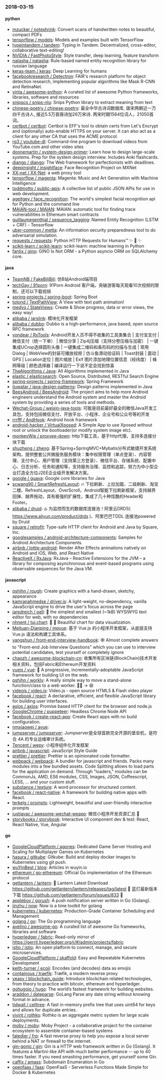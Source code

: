 ### 2018-03-15

#### python
* [mzucker / noteshrink](https://github.com/mzucker/noteshrink): Convert scans of handwritten notes to beautiful, compact PDFs
* [tensorflow / models](https://github.com/tensorflow/models): Models and examples built with TensorFlow
* [typeintandem / tandem](https://github.com/typeintandem/tandem): Typing in Tandem. Decentralized, cross-editor, collaborative text-editing!
* [NVIDIA / FastPhotoStyle](https://github.com/NVIDIA/FastPhotoStyle): Style transfer, deep learning, feature transform
* [natasha / natasha](https://github.com/natasha/natasha): Rule-based named entity recognition library for russian language
* [keras-team / keras](https://github.com/keras-team/keras): Deep Learning for humans
* [facebookresearch / Detectron](https://github.com/facebookresearch/Detectron): FAIR's research platform for object detection research, implementing popular algorithms like Mask R-CNN and RetinaNet.
* [vinta / awesome-python](https://github.com/vinta/awesome-python): A curated list of awesome Python frameworks, libraries, software and resources
* [snipsco / snips-nlu](https://github.com/snipsco/snips-nlu): Snips Python library to extract meaning from text
* [chinese-poetry / chinese-poetry](https://github.com/chinese-poetry/chinese-poetry): 最全中华古诗词数据库, 唐宋两朝近一万四千古诗人, 接近5.5万首唐诗加26万宋诗. 两宋时期1564位词人，21050首词。
* [certbot / certbot](https://github.com/certbot/certbot): Certbot is EFF's tool to obtain certs from Let's Encrypt and (optionally) auto-enable HTTPS on your server. It can also act as a client for any other CA that uses the ACME protocol.
* [rg3 / youtube-dl](https://github.com/rg3/youtube-dl): Command-line program to download videos from YouTube.com and other video sites
* [donnemartin / system-design-primer](https://github.com/donnemartin/system-design-primer): Learn how to design large-scale systems. Prep for the system design interview. Includes Anki flashcards.
* [django / django](https://github.com/django/django): The Web framework for perfectionists with deadlines.
* [deepinsight / insightface](https://github.com/deepinsight/insightface): Face Recognition Project on MXNet
* [XX-net / XX-Net](https://github.com/XX-net/XX-Net): a web proxy tool
* [tensorflow / magenta](https://github.com/tensorflow/magenta): Magenta: Music and Art Generation with Machine Intelligence
* [toddmotto / public-apis](https://github.com/toddmotto/public-apis): A collective list of public JSON APIs for use in web development.
* [ageitgey / face_recognition](https://github.com/ageitgey/face_recognition): The world's simplest facial recognition api for Python and the command line
* [MAIAN-tool / MAIAN](https://github.com/MAIAN-tool/MAIAN): MAIAN: automatic tool for finding trace vulnerabilities in Ethereum smart contracts
* [guillaumegenthial / sequence_tagging](https://github.com/guillaumegenthial/sequence_tagging): Named Entity Recognition (LSTM + CRF) - Tensorflow
* [uber-common / metta](https://github.com/uber-common/metta): An information security preparedness tool to do adversarial simulation.
* [requests / requests](https://github.com/requests/requests): Python HTTP Requests for Humans™ ✨ 🍰 ✨
* [scikit-learn / scikit-learn](https://github.com/scikit-learn/scikit-learn): scikit-learn: machine learning in Python
* [fantix / gino](https://github.com/fantix/gino): GINO Is Not ORM - a Python asyncio ORM on SQLAlchemy core.

#### java
* [TeamNB / FakeBiliBili](https://github.com/TeamNB/FakeBiliBili): 仿B站Android端项目
* [techGay / 91porn](https://github.com/techGay/91porn): 91Porn Android 客户端，突破游客每天观看10次视频的限制，还可以下载视频
* [spring-projects / spring-boot](https://github.com/spring-projects/spring-boot): Spring Boot
* [totond / TextPathView](https://github.com/totond/TextPathView): A View with text path animation!
* [medyo / StateViews](https://github.com/medyo/StateViews): Create & Show progress, data or error views, the easy way!
* [alibaba / jarslink](https://github.com/alibaba/jarslink): 模块化开发框架
* [alibaba / dubbo](https://github.com/alibaba/dubbo): Dubbo is a high-performance, java based, open source RPC framework
* [vondear / RxTools](https://github.com/vondear/RxTools): Android开发人员不得不收集的工具类集合 | 支付宝支付 | 微信支付（统一下单） | 微信分享 | Zip4j压缩（支持分卷压缩与加密） | 一键集成UCrop选择圆形头像 | 一键集成二维码和条形码的扫描与生成 | 常用Dialog | WebView的封装可播放视频 | 仿斗鱼滑动验证码 | Toast封装 | 震动 | GPS | Location定位 | 图片缩放 | Exif 图片添加地理位置信息（经纬度） | 蛛网等级 | 颜色选择器 | 编译运行一下说不定会找到惊喜
* [TheAlgorithms / Java](https://github.com/TheAlgorithms/Java): All Algorithms implemented in Java
* [elastic / elasticsearch](https://github.com/elastic/elasticsearch): Open Source, Distributed, RESTful Search Engine
* [spring-projects / spring-framework](https://github.com/spring-projects/spring-framework): Spring Framework
* [iluwatar / java-design-patterns](https://github.com/iluwatar/java-design-patterns): Design patterns implemented in Java
* [BeesAndroid / BeesAndroid](https://github.com/BeesAndroid/BeesAndroid): The project aims to help more Android engineers understand the Android system and master the Android system by providing a series of tools and methods.
* [Wechat-Group / weixin-java-tools](https://github.com/Wechat-Group/weixin-java-tools): 可能是目前最好最全的微信Java开发工具包，支持包括微信支付、开放平台、小程序、企业号和公众号等的开发
* [rrrfff / AndHook](https://github.com/rrrfff/AndHook): Android hook framework
* [android-hacker / VirtualXposed](https://github.com/android-hacker/VirtualXposed): A Simple App to use Xposed without root or unlock the bootloader(or modify system image etc).
* [monkeyWie / proxyee-down](https://github.com/monkeyWie/proxyee-down): http下载工具，基于http代理，支持多连接分块下载
* [shuzheng / zheng](https://github.com/shuzheng/zheng): 基于Spring+SpringMVC+Mybatis分布式敏捷开发系统架构，提供整套公共微服务服务模块：集中权限管理（单点登录）、内容管理、支付中心、用户管理（支持第三方登录）、微信平台、存储系统、配置中心、日志分析、任务和通知等，支持服务治理、监控和追踪，努力为中小型企业打造全方位J2EE企业级开发解决方案。
* [google / guava](https://github.com/google/guava): Google core libraries for Java
* [scwang90 / SmartRefreshLayout](https://github.com/scwang90/SmartRefreshLayout): 🔥 下拉刷新、上拉加载、二级刷新、淘宝二楼、RefreshLayout、OverScroll，Android智能下拉刷新框架，支持越界回弹、越界拖动，具有极强的扩展性，集成了几十种炫酷的Header和 Footer。
* [alibaba / druid](https://github.com/alibaba/druid): ♨️ 为监控而生的数据库连接池！阿里云DRDS( https://www.aliyun.com/product/drds )、阿里巴巴TDDL 连接池powered by Druid
* [square / retrofit](https://github.com/square/retrofit): Type-safe HTTP client for Android and Java by Square, Inc.
* [googlesamples / android-architecture-components](https://github.com/googlesamples/android-architecture-components): Samples for Android Architecture Components.
* [airbnb / lottie-android](https://github.com/airbnb/lottie-android): Render After Effects animations natively on Android and iOS, Web, and React Native
* [ReactiveX / RxJava](https://github.com/ReactiveX/RxJava): RxJava – Reactive Extensions for the JVM – a library for composing asynchronous and event-based programs using observable sequences for the Java VM.

#### javascript
* [pshihn / rough](https://github.com/pshihn/rough): Create graphics with a hand-drawn, sketchy, appearance
* [kamranahmedse / driver.js](https://github.com/kamranahmedse/driver.js): A light-weight, no-dependency, vanilla JavaScript engine to drive the user's focus across the page
* [jaredreich / pell](https://github.com/jaredreich/pell): 📝 the simplest and smallest (~1kB) WYSIWYG text editor for web, with no dependencies
* [nhnent / tui.chart](https://github.com/nhnent/tui.chart): 🍞 🍯 Beautiful chart for data visualization.
* [Meituan-Dianping / mpvue](https://github.com/Meituan-Dianping/mpvue): 基于 Vue.js 的小程序开发框架，从底层支持 Vue.js 语法和构建工具体系。
* [yangshun / front-end-interview-handbook](https://github.com/yangshun/front-end-interview-handbook): 🕸 Almost complete answers to "Front-end Job Interview Questions" which you can use to interview potential candidates, test yourself or completely ignore
* [chaozh / awesome-blockchain-cn](https://github.com/chaozh/awesome-blockchain-cn): 收集所有区块链(BlockChain)技术开发相关资料，包括Fabric和Ethereum开发资料
* [vuejs / vue](https://github.com/vuejs/vue): 🖖 A progressive, incrementally-adoptable JavaScript framework for building UI on the web.
* [pshihn / workly](https://github.com/pshihn/workly): A really simple way to move a stand-alone function/class to a web worker. 🏋️‍♀️ → 😄
* [videojs / video.js](https://github.com/videojs/video.js): Video.js - open source HTML5 & Flash video player
* [facebook / react](https://github.com/facebook/react): A declarative, efficient, and flexible JavaScript library for building user interfaces.
* [axios / axios](https://github.com/axios/axios): Promise based HTTP client for the browser and node.js
* [GoogleChrome / puppeteer](https://github.com/GoogleChrome/puppeteer): Headless Chrome Node API
* [facebook / create-react-app](https://github.com/facebook/create-react-app): Create React apps with no build configuration.
* [nmxiaowei / avue](https://github.com/nmxiaowei/avue): 
* [jumpserver / jumpserver](https://github.com/jumpserver/jumpserver): Jumpserver是全球首款完全开源的堡垒机，是符合 4A 的专业运维审计系统。
* [Tencent / wepy](https://github.com/Tencent/wepy): 小程序组件化开发框架
* [airbnb / javascript](https://github.com/airbnb/javascript): JavaScript Style Guide
* [prettier / prettier](https://github.com/prettier/prettier): Prettier is an opinionated code formatter.
* [webpack / webpack](https://github.com/webpack/webpack): A bundler for javascript and friends. Packs many modules into a few bundled assets. Code Splitting allows to load parts for the application on demand. Through "loaders," modules can be CommonJs, AMD, ES6 modules, CSS, Images, JSON, Coffeescript, LESS, ... and your custom stuff.
* [substance / texture](https://github.com/substance/texture): A word processor for structured content.
* [facebook / react-native](https://github.com/facebook/react-native): A framework for building native apps with React.
* [terkelg / prompts](https://github.com/terkelg/prompts): Lightweight, beautiful and user-friendly interactive prompts
* [justjavac / awesome-wechat-weapp](https://github.com/justjavac/awesome-wechat-weapp): 微信小程序开发资源汇总 💯
* [storybooks / storybook](https://github.com/storybooks/storybook): Interactive UI component dev & test: React, React Native, Vue, Angular

#### go
* [GoogleCloudPlatform / agones](https://github.com/GoogleCloudPlatform/agones): Dedicated Game Server Hosting and Scaling for Multiplayer Games on Kubernetes
* [hasura / gitkube](https://github.com/hasura/gitkube): Gitkube: Build and deploy docker images to Kubernetes using git push.
* [wuYinBest / blog](https://github.com/wuYinBest/blog): Articles in wuyin.io
* [ethereum / go-ethereum](https://github.com/ethereum/go-ethereum): Official Go implementation of the Ethereum protocol
* [getlantern / lantern](https://github.com/getlantern/lantern): 🔴 Lantern Latest Download https://github.com/getlantern/lantern/releases/tag/latest 🔴 蓝灯最新版本下载 https://github.com/getlantern/forum/issues/833 🔴
* [appleboy / gorush](https://github.com/appleboy/gorush): A push notification server written in Go (Golang).
* [jinzhu / now](https://github.com/jinzhu/now): Now is a time toolkit for golang
* [kubernetes / kubernetes](https://github.com/kubernetes/kubernetes): Production-Grade Container Scheduling and Management
* [golang / go](https://github.com/golang/go): The Go programming language
* [avelino / awesome-go](https://github.com/avelino/awesome-go): A curated list of awesome Go frameworks, libraries and software
* [hyperledger / fabric](https://github.com/hyperledger/fabric): Read-only mirror of https://gerrit.hyperledger.org/r/#/admin/projects/fabric
* [istio / istio](https://github.com/istio/istio): An open platform to connect, manage, and secure microservices.
* [GoogleCloudPlatform / skaffold](https://github.com/GoogleCloudPlatform/skaffold): Easy and Repeatable Kubernetes Development
* [keith-turner / ecoji](https://github.com/keith-turner/ecoji): Encodes (and decodes) data as emojis
* [containous / traefik](https://github.com/containous/traefik): Træfik, a modern reverse proxy
* [yeasy / blockchain_guide](https://github.com/yeasy/blockchain_guide): Introduce blockchain related technologies, from theory to practice with bitcoin, ethereum and hyperledger.
* [gohugoio / hugo](https://github.com/gohugoio/hugo): The world’s fastest framework for building websites.
* [araddon / dateparse](https://github.com/araddon/dateparse): GoLang Parse any date string without knowing format in advance.
* [tidwall / celltree](https://github.com/tidwall/celltree): A fast in-memory prefix tree that uses uint64 for keys and allows for duplicate entries.
* [vivint / rothko](https://github.com/vivint/rothko): Rothko is an aggregate metric system for large scale deployments.
* [moby / moby](https://github.com/moby/moby): Moby Project - a collaborative project for the container ecosystem to assemble container-based systems
* [fatedier / frp](https://github.com/fatedier/frp): A fast reverse proxy to help you expose a local server behind a NAT or firewall to the internet.
* [gin-gonic / gin](https://github.com/gin-gonic/gin): Gin is a HTTP web framework written in Go (Golang). It features a Martini-like API with much better performance -- up to 40 times faster. If you need smashing performance, get yourself some Gin.
* [caffix / amass](https://github.com/caffix/amass): Subdomain Enumeration in Go
* [openfaas / faas](https://github.com/openfaas/faas): OpenFaaS - Serverless Functions Made Simple for Docker & Kubernetes
